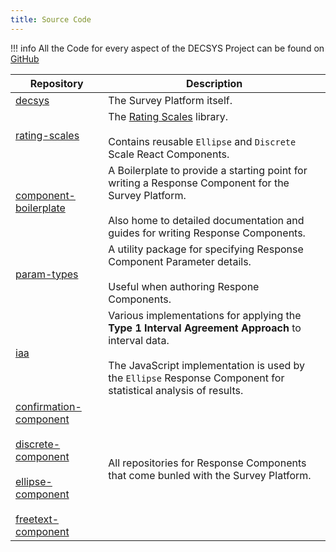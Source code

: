 ```yaml
---
title: Source Code
---
```


!!! info
    All the Code for every aspect of the DECSYS Project can be found on [GitHub](https://github.com/decsys)

| Repository | Description |
| - | - |
| [decsys](https://github.com/decsys/decsys) | The Survey Platform itself. |
| [rating-scales](https://github.com/decsys/rating-scales) | The [Rating Scales](https://en.wikipedia.org/wiki/Rating_scale) library. <br /><br /> Contains reusable `Ellipse` and `Discrete` Scale React Components. |
| [component-boilerplate](https://github.com/decsys/component-boilerplate) | A Boilerplate to provide a starting point for writing a Response Component for the Survey Platform. <br /><br /> Also home to detailed documentation and guides for writing Response Components. |
| [param-types](https://github.com/decsys/param-types) | A utility package for specifying Response Component Parameter details. <br /> <br /> Useful when authoring Respone Components. |
| [iaa](https://github.com/decsys/iaa) | Various implementations for applying the **Type 1 Interval Agreement Approach** to interval data. <br /> <br /> The JavaScript implementation is used by the `Ellipse` Response Component for statistical analysis of results. |
| [confirmation-component](https://github.com/decsys/confirmation-component) <br /> <br /> [discrete-component](https://github.com/decsys/discrete-component) <br /><br /> [ellipse-component](https://github.com/decsys/ellipse-component) <br /> <br /> [freetext-component](https://github.com/decsys/freetext-component) | All repositories for Response Components that come bunled with the Survey Platform. |
